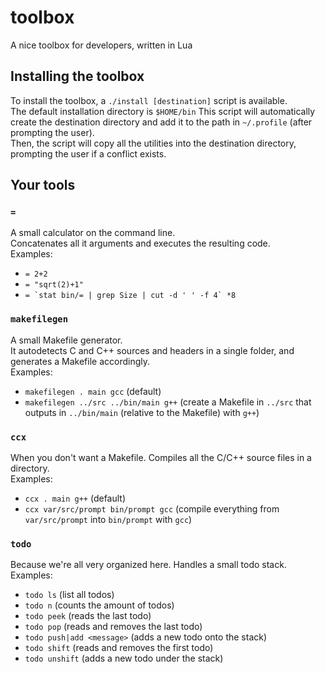 # toolbox
A nice toolbox for developers, written in Lua

## Installing the toolbox
To install the toolbox, a `./install [destination]` script is available.  
The default installation directory is `$HOME/bin`
This script will automatically create the destination directory and add it to the path in `~/.profile` (after prompting the user).  
Then, the script will copy all the utilities into the destination directory, prompting the user if a conflict exists.

## Your tools

### `=`
A small calculator on the command line.  
Concatenates all it arguments and executes the resulting code.  
Examples:
- ```= 2+2```
- ```= "sqrt(2)+1"```
- ```= `stat bin/= | grep Size | cut -d ' ' -f 4` *8```

### `makefilegen`
A small Makefile generator.  
It autodetects C and C++ sources and headers in a single folder, and generates a Makefile accordingly.  
Examples:
- ```makefilegen . main gcc``` (default)
- ```makefilegen ../src ../bin/main g++``` (create a Makefile in `../src` that outputs in `../bin/main` (relative to the Makefile) with `g++`)

### `ccx`
When you don't want a Makefile.
Compiles all the C/C++ source files in a directory.  
Examples:
- ```ccx . main g++``` (default)
- ```ccx var/src/prompt bin/prompt gcc``` (compile everything from `var/src/prompt` into `bin/prompt` with `gcc`)

### `todo`
Because we're all very organized here. 
Handles a small todo stack. 
Examples:
- ```todo ls``` (list all todos)
- ```todo n``` (counts the amount of todos)
- ```todo peek``` (reads the last todo)
- ```todo pop``` (reads and removes the last todo)
- ```todo push|add <message>``` (adds a new todo onto the stack)
- ```todo shift``` (reads and removes the first todo)
- ```todo unshift``` (adds a new todo under the stack)